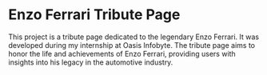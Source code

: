 # Enzo Ferrari Tribute Page

This project is a tribute page dedicated to the legendary Enzo Ferrari. It was developed during my internship at Oasis Infobyte. The tribute page aims to honor the life and achievements of Enzo Ferrari, providing users with insights into his legacy in the automotive industry.
